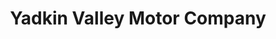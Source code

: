 ---
title: "Yadkin Valley Motor Company"
url: /north-wilkesboro/yadkin-valley-motor-company/
shop: car
---